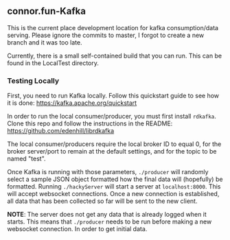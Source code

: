 ## connor.fun-Kafka

This is the current place development location for kafka consumption/data serving.  Please ignore the commits to master, I forgot to create a new branch and it was too late.

Currently, there is a small self-contained build that you can run.  This can be found in the LocalTest directory. 

### Testing Locally

First, you need to run Kafka locally.  Follow this quickstart guide to see how it is done: https://kafka.apache.org/quickstart

In order to run the local consumer/producer, you must first install `rdkafka`.  Clone this repo and follow the instructions in the README: https://github.com/edenhill/librdkafka

The local consumer/producers require the local broker ID to equal 0, for the broker server/port to remain at the default settings, and for the topic to be named "test".

Once Kafka is running with those parameters, `./producer` will randomly select a sample JSON object formatted how the final data will (hopefully) be formatted.  Running `./hackyServer` will start a server at `localhost:8000`.  This will accept websocket connections.  Once a new connection is established, all data that has been collected so far will be sent to the new client.  

**NOTE**: The server does not get any data that is already logged when it starts.  This means that `./producer` needs to be run before making a new websocket connection.  In order to get initial data.
